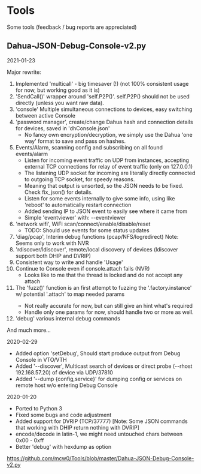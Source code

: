 # Tools
Some tools (feedback / bug reports are appreciated)

Dahua-JSON-Debug-Console-v2.py
---
2021-01-23

Major rewrite:
1.	Implemented 'multicall' - big timesaver (!) (not 100% consistent usage for now, but working good as it is)
2.	'SendCall()' wrapper around 'self.P2P()'. self.P2P() should not be used directly (unless you want raw data).
3.	'console' Multiple simultaneous connections to devices, easy switching between active Console
4.	'password manager', create/change Dahua hash and connection details for devices, saved in 'dhConsole.json'
	- No fancy own encryption/decryption, we simply use the Dahua 'one way' format to save and pass on hashes.
5.	Events/Alarm, scanning config and subscribing on all found events/alarm
	- Listen for incoming event traffic on UDP from instances, accepting external TCP connections for relay of event traffic (only on 127.0.0.1)
	- The listening UDP socket for incoming are literally directly connected to outgoing TCP socket, for speedy reasons.
	- Meaning that output is unsorted, so the JSON needs to be fixed. Check fix_json() for details.
	- Listen for some events internally to give some info, using like 'reboot' to automatically restart connection
	- Added sending IP to JSON event to easily see where it came from
	- Simple 'eventviewer' with: --eventviewer
6.	'network wifi', WiFi scan/connect/enable/disable/reset
	- TODO: Should use events for some status updates
7.	'diag/pcap', Interim debug functions (pcap/NFS/logredirect) Note: Seems only to work with NVR
8.	'rdiscover/ldiscover', remote/local discovery of devices (ldiscover support both DHIP and DVRIP)
9.	Consistent way to write and handle 'Usage'
10.	Continue to Console even if console.attach fails (NVR)
	- Looks like to me that the thread is locked and do not accept any attach
11.	The 'fuzz()' function is an first attempt to fuzzing the '<method>.factory.instance' w/ potential '<method>.attach' to map needed params
	- Not really accurate for now, but can still give an hint what's required
	- Handle only one params for now, should handle two or more as well.
12.	'debug' various internal debug commands

And much more...

2020-02-29

- Added option 'setDebug', Should start produce output from Debug Console in VTO/VTH
- Added '--discover', Multicast search of devices or direct probe (--rhost 192.168.57.20) of device via UDP/37810
- Added '--dump {config,service}' for dumping config or services on remote host w/o entering Debug Console

2020-01-20

- Ported to Python 3
- Fixed some bugs and code adjustment
- Added support for DVRIP (TCP/37777) [Note: Some JSON commands that working with DHIP return nothing with DVRIP]
- encode/decode in latin-1, we might need untouched chars between 0x00 - 0xff
- Better 'debug' with hexdump as option

https://github.com/mcw0/Tools/blob/master/Dahua-JSON-Debug-Console-v2.py
